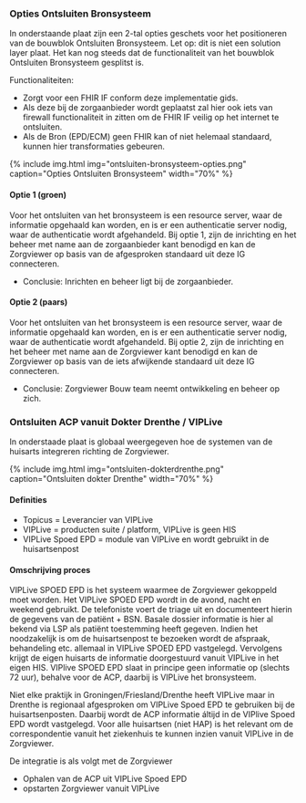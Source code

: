 ### Opties Ontsluiten Bronsysteem

In onderstaande plaat zijn een 2-tal opties geschets voor het positioneren van de bouwblok Ontsluiten Bronsysteem.
Let op: dit is niet een solution layer plaat. Het kan nog steeds dat de functionaliteit van het bouwblok Ontsluiten Bronsysteem gesplitst is.

Functionaliteiten:
* Zorgt voor een FHIR IF conform deze implementatie gids.
* Als deze bij de zorgaanbieder wordt geplaatst zal hier ook iets van firewall functionaliteit in zitten om de FHIR IF veilig op het internet te ontsluiten.
* Als de Bron (EPD/ECM) geen FHIR kan of niet helemaal standaard, kunnen hier transformaties gebeuren.

{% include img.html img="ontsluiten-bronsysteem-opties.png" caption="Opties Ontsluiten Bronsysteem" width="70%" %}

#### Optie 1 (groen)
Voor het ontsluiten van het bronsysteem is een resource server, waar de informatie opgehaald kan worden, en is er een authenticatie server nodig, waar de authenticatie wordt afgehandeld. Bij optie 1, zijn de inrichting en het beheer met name aan de zorgaanbieder kant benodigd en kan de Zorgviewer op basis van de afgesproken standaard uit deze IG connecteren. 

* Conclusie: Inrichten en beheer ligt bij de zorgaanbieder.

#### Optie 2 (paars)
Voor het ontsluiten van het bronsysteem is een resource server, waar de informatie opgehaald kan worden, en is er een authenticatie server nodig, waar de authenticatie wordt afgehandeld. Bij optie 2, zijn de inrichting en het beheer met name aan de Zorgviewer kant benodigd en kan de Zorgviewer op basis van de iets afwijkende standaard uit deze IG connecteren. 

* Conclusie: Zorgviewer Bouw team neemt ontwikkeling en beheer op zich.

### Ontsluiten ACP vanuit Dokter Drenthe / VIPLive

In onderstaade plaat is globaal weergegeven hoe de systemen van de huisarts integreren richting de Zorgviewer.

{% include img.html img="ontsluiten-dokterdrenthe.png" caption="Ontsluiten dokter Drenthe" width="70%" %}

#### Definities
* Topicus = Leverancier van VIPLive
* VIPLive = producten suite / platform, VIPLive is geen HIS
* VIPLive Spoed EPD = module van VIPLive en wordt gebruikt in de huisartsenpost

#### Omschrijving proces
VIPLive SPOED EPD is het systeem waarmee de Zorgviewer gekoppeld moet worden. Het VIPLive SPOED EPD wordt in de avond, nacht en weekend gebruikt. De telefoniste voert de triage uit en documenteert hierin de gegevens van de patiënt + BSN. Basale dossier informatie is hier al bekend via LSP als patiënt toestemming heeft gegeven.
Indien het noodzakelijk is om de huisartsenpost te bezoeken wordt de afspraak, behandeling etc. allemaal in VIPLive SPOED EPD vastgelegd. Vervolgens krijgt de eigen huisarts de informatie doorgestuurd vanuit VIPLive in het eigen HIS. VIPlive SPOED EPD slaat in principe geen informatie op (slechts 72 uur), behalve voor de ACP, daarbij is VIPLive het bronsysteem.
 
Niet elke praktijk in Groningen/Friesland/Drenthe heeft VIPLive maar in Drenthe is regionaal afgesproken om VIPLive Spoed EPD te gebruiken bij de huisartsenposten. Daarbij wordt de ACP informatie áltijd in de VIPlive Spoed EPD wordt vastgelegd. Voor alle huisartsen (niet HAP) is het relevant om de correspondentie vanuit het ziekenhuis te kunnen inzien vanuit VIPLive in de Zorgviewer. 

De integratie is als volgt met de Zorgviewer
* Ophalen van de ACP uit VIPLive Spoed EPD
* opstarten Zorgviewer vanuit VIPLive

 
